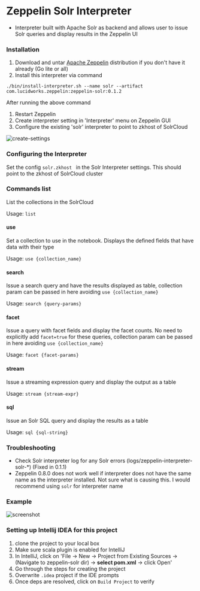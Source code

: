 # Zeppelin Solr Interpreter

* Interpreter built with Apache Solr as backend and allows user to issue Solr queries and display results in the Zeppelin UI

### Installation
1. Download and untar [Apache Zeppelin](https://zeppelin.apache.org/download.html) distribution if you don't have it already (Go lite or all)
2. Install this interpreter via command

```apple js
./bin/install-interpreter.sh --name solr --artifact com.lucidworks.zeppelin:zeppelin-solr:0.1.2
```

After running the above command

1. Restart Zeppelin
2. Create interpreter setting in 'Interpreter' menu on Zeppelin GUI
3. Configure the existing 'solr' interpreter to point to zkhost of SolrCloud

![create-settings](https://raw.githubusercontent.com/lucidworks/zeppelin-solr/master/images/create-interp-setting.png)

### Configuring the Interpreter
Set the config `solr.zkhost ` in the Solr Interpreter settings. This should point to the zkhost of SolrCloud cluster

### Commands list
List the collections in the SolrCloud

Usage: `list`

#### use
Set a collection to use in the notebook. Displays the defined fields that have data with their type

Usage: `use {collection_name}`

#### search
Issue a search query and have the results displayed as table, collection param can be passed in here avoiding `use {collection_name}`

Usage: `search {query-params}`

#### facet
Issue a query with facet fields and display the facet counts. No need to explicitly add `facet=true` for these queries, collection param can be passed in here avoiding `use {collection_name}`

Usage: `facet {facet-params}`

#### stream
Issue a streaming expression query and display the output as a table

Usage: `stream {stream-expr}`

#### sql
Issue an Solr SQL query and display the results as a table

Usage: `sql {sql-string}`

### Troubleshooting 

* Check Solr interpreter log for any Solr errors (logs/zeppelin-interpreter-solr-\*) (Fixed in 0.1.1)
* Zeppelin 0.8.0 does not work well if interpreter does not have the same name as the interpreter installed. Not sure what is causing this. I would recommend using `solr` for interpreter name

### Example

![screenshot](http://i.imgur.com/DmNIj3T.png)


### Setting up Intellij IDEA for this project

1. clone the project to your local box
2. Make sure scala plugin is enabled for IntelliJ
3. In IntelliJ, click on 'File -> New -> Project from Existing Sources -> (Navigate to zeppelin-solr dir) -> **select pom.xml** -> click Open' 
4. Go through the steps for creating the project
5. Overwrite `.idea` project if the IDE prompts
6. Once deps are resolved, click on `Build Project` to verify

